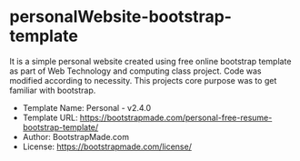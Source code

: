 # personalWebsite-bootstrap-template

It is a simple personal website created using free online bootstrap template as part of Web Technology and computing class project. Code was modified according to necessity. This projects core purpose was to get familiar with bootstrap.

* Template Name: Personal - v2.4.0
* Template URL: https://bootstrapmade.com/personal-free-resume-bootstrap-template/
* Author: BootstrapMade.com
* License: https://bootstrapmade.com/license/
